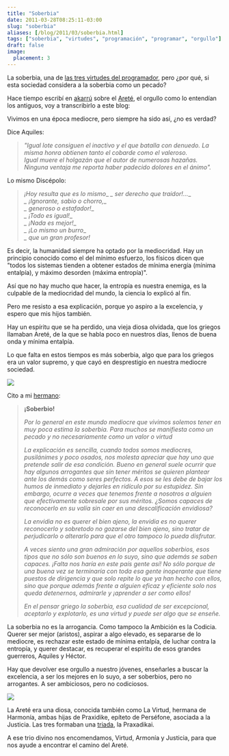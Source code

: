 ```yaml
---
title: "Soberbia"
date: 2011-03-28T08:25:11-03:00
slug: "soberbia"
aliases: [/blog/2011/03/soberbia.html]
tags: ["soberbia", "virtudes", "programación", "programar", "orgullo"]
draft: false
image:
  placement: 3
---
```

La soberbia, una de [las tres virtudes del programador](http://www.lnds.net/blog/2010/11/las-tres-grandes-virtudes-de-un-programador.html),
pero ¿por qué, si esta sociedad considera a la soberbia como un pecado?

Hace tiempo escribí en [akarrú](http://www.akarru.com) sobre el
[Areté](https://www.akarru.com/blog/2010/12/11/arete/), el orgullo como lo
entendían los antiguos, voy a transcribirlo a este blog:

Vivimos en una época mediocre, pero siempre ha sido así, ¿no es verdad?

Dice Aquiles:

> *"Igual lote consiguen el inactivo y el que batalla con denuedo. La
> misma honra obtienen tanto el cobarde como el valeroso.\
> Igual muere el holgazán que el autor de numerosas hazañas.\
> Ninguna ventaja me reporta haber padecido dolores en el ánimo".*

Lo mismo Discépolo:

> *¡Hoy resulta que es lo mismo*\_ *\_ ser derecho que traidor!\...*\_\
> *\_ ¡Ignorante, sabio o chorro,*\_\
> *\_ generoso o estafador!*\_\
> *\_ ¡Todo es igual!*\_\
> *\_ ¡Nada es mejor!*\_\
> *\_ ¡Lo mismo un burro*\_\
> *\_ que un gran profesor!*

Es decir, la humanidad siempre ha optado por la mediocridad. Hay un
principio conocido como el del mínimo esfuerzo, los físicos dicen que
"todos los sistemas tienden a obtener estados de mínima energía (mínima
entalpía), y máximo desorden (máxima entropía)".

Así que no hay mucho que hacer, la entropía es nuestra enemiga, es la
culpable de la mediocridad del mundo, la ciencia lo explicó al fin.

Pero me resisto a esa explicación, porque yo aspiro a la excelencia, y
espero que mis hijos también.

Hay un espíritu que se ha perdido, una vieja diosa olvidada, que los
griegos llamaban Areté, de la que se habla poco en nuestros días, llenos
de buena onda y mínima entalpía.

Lo que falta en estos tiempos es más soberbia, algo que para los griegos
era un valor supremo, y que cayó en desprestigio en nuestra mediocre
sociedad.

![](https://www.akarru.com/images/2010/12/Aquiles-y-H%C3%A9ctor.jpg)

Cito a mi
[hermano](http://www.ricardodiaz.org/2010/11/22/arete-para-mi-amiga-andrea/):

> **¡Soberbio!**
>
> *Por lo general en este mundo mediocre que vivimos solemos tener en muy
poca estima la soberbia. Para muchos se manifiesta como un pecado y no
necesariamente como un valor o virtud*
>
> *La explicación es sencilla, cuando todos somos mediocres, pusilánimes y
poco osados, nos molesta apreciar que hay uno que pretende salir de esa
condición. Bueno en general suele ocurrir que hay algunos arrogantes que
sin tener méritos se quieren plantear ante los demás como seres
perfectos. A esos se les debe de bajar los humos de inmediato y dejarles
en ridículo por su estupidez. Sin embargo, ocurre a veces que tenemos
frente a nosotros a alguien que efectivamente sobresale por sus méritos.
¿Somos capaces de reconocerlo en su valía sin caer en una
descalificación envidiosa?*
>
> *La envidia no es querer el bien ajeno, la envidia es no querer
reconocerlo y sobretodo no gozarse del bien ajeno, sino tratar de
perjudicarlo o alterarlo para que el otro tampoco lo pueda disfrutar.*
>
> *A veces siento una gran admiración por aquellos soberbios, esos tipos
que no sólo son buenos en lo suyo, sino que además se saben capaces.
¡Falta nos haría en este país gente así! No sólo porque de una buena vez
se terminaría con toda esa gente inoperante que tiene puestos de
dirigencia y que solo repite lo que ya han hecho con ellos, sino que
porque además frente a alguien eficaz y eficiente solo nos queda
detenernos, admirarle y ¡aprender a ser como ellos!*
>
> *En el pensar griego la soberbia, esa cualidad de ser excepcional,
aceptarlo y explotarlo, es una virtud y puede ser algo que se enseñe.*

La soberbia no es la arrogancia. Como tampoco la Ambición es la Codicia.
Querer ser mejor (aristos), aspirar a algo elevado, es separarse de lo
mediocre, es rechazar este estado de mínima entalpía, de luchar contra
la entropía, y querer destacar, es recuperar el espíritu de esos grandes
guerreros, Aquiles y Héctor.

Hay que devolver ese orgullo a nuestro jóvenes, enseñarles a buscar la
excelencia, a ser los mejores en lo suyo, a ser soberbios, pero no
arrogantes. A ser ambiciosos, pero no codiciosos.

![](http://www.akarru.org/blog/wp-content/uploads/2010/12/AreteEnEfeso-181x300.jpg)

La Areté era una diosa, conocida también como La Virtud, hermana de
Harmonía, ambas hijas de Praxidike, epíteto de Perséfone, asociada a la
Justicia. Las tres formaban una
[triada](http://www.akarru.org/blog/2010/07/tres/), la Praxadikai.

A ese trio divino nos encomendamos, Virtud, Armonía y Justicia, para que
nos ayude a encontrar el camino del Areté.
